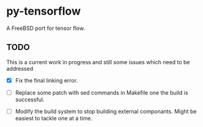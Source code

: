 # py-tensorflow
A FreeBSD port for tensor flow.


## TODO

This is a current work in progress and still some issues which need to be addressed

- [x] Fix the final linking error.

- [ ] Replace some patch with sed commands in Makefile one the build is successful.

- [ ] Modify the build system to stop building external componants. Might be easiest to tackle one at a time.
